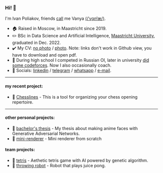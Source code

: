 ### Hi! 👋

I'm Ivan Poliakov, friends [call](https://en.wikipedia.org/wiki/Eastern_Slavic_naming_customs#Diminutive_forms) me Vanya [(/ˈvɑ̟nʲæ/)](https://www.youtube.com/watch?v=FuaHiDwSc5o). <br/>

- 🏠 Raised in Moscow, in Maastricht since 2019.
- ✏️ BSc in Data Science and Artificial Intelligence, [Maastricht University](https://www.maastrichtuniversity.nl/education/bachelor/data-science-and-artificial-intelligence), graduated in Dec. 2022. 
- ✔️ My CV: [no photo](https://github.com/M1v1savva/M1v1savva/blob/main/CV.pdf) / [photo](https://github.com/M1v1savva/M1v1savva/blob/main/CV_NL.pdf). Note: links don't work in Github view, you have to download and open pdf. 
- 🥇 During high school I competed in Russian OI, later in university [did some codeforces](https://codeforces.com/profile/M1v1savva1601). 
Now I also occasionally coach.    
- 💬 Socials: [linkedin](http://www.linkedin.com/in/m1v1savva) / [telegram](https://t.me/M1v1savva1601) / [whatsapp](https://wa.me/qr/ARG2TSUIWOXOA1) / [e-mail](ivan.polyakov.01@gmail.com). 

---

#### my recent project:

- 📖 [Chesslines](https://chesslines.onrender.com) - This is a tool for organizing your chess opening repertoire.

---

#### other personal projects:
- 📖 [bachelor's thesis](https://github.com/M1v1savva/anime-thesis) - My thesis about making anime faces with Generative Adversarial Networks. 
- 📖 [mini-renderer](https://github.com/M1v1savva/mini-renderer) - Mini renderer from scratch

#### team projects: 
- 📖 [tetris](https://github.com/M1v1savva/tetris) - Aethetic tetris game with AI powered by genetic algorithm.
- 📖 [throwing robot](https://github.com/M1v1savva/throwing_robot) - Robot that plays juice pong. 

<!--
**M1v1savva/M1v1savva** is a ✨ _special_ ✨ repository because its `README.md` (this file) appears on your GitHub profile.

Here are some ideas to get you started:

- 🔭 I’m currently working on ...
- 🌱 I’m currently learning ...
- 👯 I’m looking to collaborate on ...
- 🤔 I’m looking for help with ...
- 💬 Ask me about ...
- 📫 How to reach me: ...
- 😄 Pronouns: ...
- ⚡ Fun fact: ...
-->
